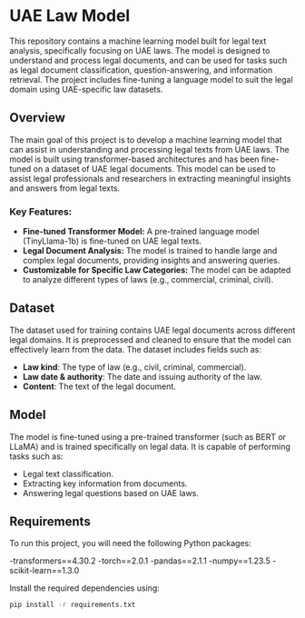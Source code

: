 # UAE Law Model

This repository contains a machine learning model built for legal text analysis, specifically focusing on UAE laws. The model is designed to understand and process legal documents, and can be used for tasks such as legal document classification, question-answering, and information retrieval. The project includes fine-tuning a language model to suit the legal domain using UAE-specific law datasets.

## Overview

The main goal of this project is to develop a machine learning model that can assist in understanding and processing legal texts from UAE laws. The model is built using transformer-based architectures and has been fine-tuned on a dataset of UAE legal documents. This model can be used to assist legal professionals and researchers in extracting meaningful insights and answers from legal texts.

### Key Features:
- **Fine-tuned Transformer Model:** A pre-trained language model (TinyLlama-1b) is fine-tuned on UAE legal texts.
- **Legal Document Analysis:** The model is trained to handle large and complex legal documents, providing insights and answering queries.
- **Customizable for Specific Law Categories:** The model can be adapted to analyze different types of laws (e.g., commercial, criminal, civil).

## Dataset

The dataset used for training contains UAE legal documents across different legal domains. It is preprocessed and cleaned to ensure that the model can effectively learn from the data. The dataset includes fields such as:
- **Law kind**: The type of law (e.g., civil, criminal, commercial).
- **Law date & authority**: The date and issuing authority of the law.
- **Content**: The text of the legal document.

## Model

The model is fine-tuned using a pre-trained transformer (such as BERT or LLaMA) and is trained specifically on legal data. It is capable of performing tasks such as:
- Legal text classification.
- Extracting key information from documents.
- Answering legal questions based on UAE laws.

## Requirements

To run this project, you will need the following Python packages:

-transformers==4.30.2 
-torch==2.0.1 
-pandas==2.1.1 
-numpy==1.23.5 
-scikit-learn==1.3.0

Install the required dependencies using:

```bash
pip install -r requirements.txt
